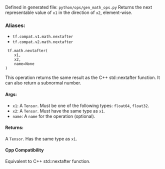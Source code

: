 Defined in generated file: `python/ops/gen_math_ops.py`
Returns the next representable value of `x1` in the direction of `x2`, element-wise.
### Aliases:
- `tf.compat.v1.math.nextafter`
- `tf.compat.v2.math.nextafter`

```
 tf.math.nextafter(
    x1,
    x2,
    name=None
)
```
This operation returns the same result as the C++ std::nextafter function.
It can also return a subnormal number.
#### Args:
- `x1`: A `Tensor`. Must be one of the following types: `float64`, `float32`.
- `x2`: A `Tensor`. Must have the same type as `x1`.
- `name`: A `name` for the operation (optional).
#### Returns:
A `Tensor`. Has the same type as `x1`.
#### Cpp Compatibility
Equivalent to C++ std::nextafter function.
